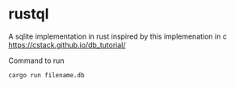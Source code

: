 # rustql
A sqlite implementation in rust inspired by this implemenation in c https://cstack.github.io/db_tutorial/

Command to run 
```
cargo run filename.db
```
